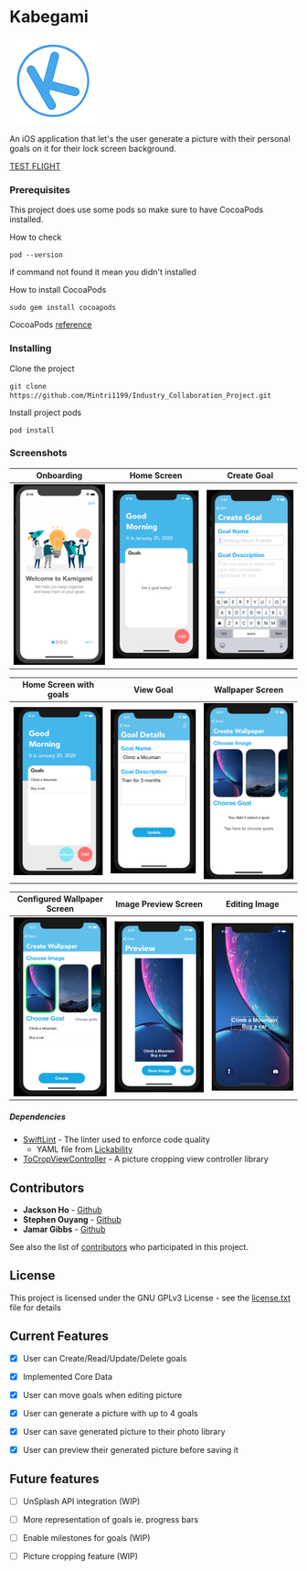 # Kabegami  

![alt text](https://github.com/Mintri1199/Industry_Collaboration_Project/blob/master/img/readmeicon.png)

An iOS application that let's the user generate a picture with their personal goals on it for their lock screen background.

[TEST FLIGHT](https://testflight.apple.com/join/zNGYLyia)

### Prerequisites

This project does use some pods so make sure to have CocoaPods installed.

How to check
```
pod --version
```
if command not found it mean you didn't installed

How to install CocoaPods
```
sudo gem install cocoapods
```
CocoaPods [reference](https://cocoapods.org/)

### Installing
Clone the project

```
git clone https://github.com/Mintri1199/Industry_Collaboration_Project.git
```

Install project pods

```
pod install
```

### Screenshots
| Onboarding            | Home Screen             | Create Goal             |
| :-------------------: |:-----------------------:| :----------------------:|
| ![alt text][onboard]  | ![alt text][homeScreen] | ![alt text][createGoal] |

| Home Screen with goals      | View Goal               | Wallpaper Screen        |
| :-------------------------: |:-----------------------:| :----------------------:|
| ![alt text][newHomeScreen]  | ![alt text][viewGoal]   | ![alt text][imgConfig]  |

| Configured Wallpaper Screen | Image Preview Screen    | Editing Image           |
| :-------------------------: |:-----------------------:| :----------------------:|
| ![alt text][imgConfigured]  | ![alt text][imgPreview] | ![alt text][imgEdit]    |

[onboard]: https://github.com/Mintri1199/Industry_Collaboration_Project/blob/master/img/onboarding.png
[homeScreen]: https://github.com/Mintri1199/Industry_Collaboration_Project/blob/master/img/homeScreen.png
[createGoal]: https://github.com/Mintri1199/Industry_Collaboration_Project/blob/master/img/createGoal.png
[newHomeScreen]: https://github.com/Mintri1199/Industry_Collaboration_Project/blob/master/img/updateHomeScreen.png
[viewGoal]: https://github.com/Mintri1199/Industry_Collaboration_Project/blob/master/img/updateGoal.png
[imgConfig]: https://github.com/Mintri1199/Industry_Collaboration_Project/blob/master/img/imageConfiguration.png
[imgConfigured]: https://github.com/Mintri1199/Industry_Collaboration_Project/blob/master/img/imageSelectino.png
[imgPreview]: https://github.com/Mintri1199/Industry_Collaboration_Project/blob/master/img/preview.png
[imgEdit]: https://github.com/Mintri1199/Industry_Collaboration_Project/blob/master/img/editImage.png

##### Dependencies

* [SwiftLint][linter] - The linter used to enforce code quality
  * YAML file from [Lickability][yml]
* [ToCropViewController][cropVC] - A picture cropping view controller library


[cropVC]: https://github.com/TimOliver/TOCropViewController

[linter]: https://github.com/realm/SwiftLint

[yml]: https://github.com/Lickability/swift-best-practices/blob/master/.swiftlint.yml

## Contributors

* **Jackson Ho** - [Github](https://github.com/Mintri1199)
* **Stephen Ouyang** - [Github](https://github.com/Xisouyang)
* **Jamar Gibbs** - [Github](https://github.com/j-n4m4573)

See also the list of [contributors](https://github.com/Mintri1199/Industry_Collaboration_Project/graphs/contributors) who participated in this project.

## License

This project is licensed under the GNU GPLv3 License - see the [license.txt][license] file for details

[license]: https://github.com/Mintri1199/Industry_Collaboration_Project/blob/master/license.txt

## Current Features

- [x] User can Create/Read/Update/Delete goals

- [x] Implemented Core Data

- [x] User can move goals when editing picture

- [x] User can generate a picture with up to 4 goals

- [x] User can save generated picture to their photo library

- [x] User can preview their generated picture before saving it

## Future features

- [ ] UnSplash API integration (WIP)

- [ ] More representation of goals ie. progress bars

- [ ] Enable milestones for goals (WIP)

- [ ] Picture cropping feature (WIP)
